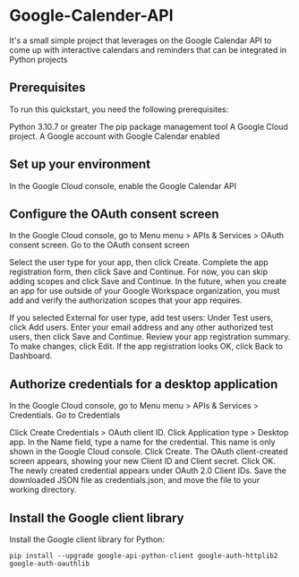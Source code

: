 # Google-Calender-API
It's a small simple project that leverages  on the Google Calendar API to come up with interactive  calendars and reminders that can be integrated in Python projects

## Prerequisites
To run this quickstart, you need the following prerequisites:

Python 3.10.7 or greater
The pip package management tool
A Google Cloud project.
A Google account with Google Calendar enabled

## Set up your environment
In the Google Cloud console, enable the Google Calendar API


## Configure the OAuth consent screen
In the Google Cloud console, go to Menu menu > APIs & Services > OAuth consent screen.
Go to the OAuth consent screen

Select the user type for your app, then click Create.
Complete the app registration form, then click Save and Continue.
For now, you can skip adding scopes and click Save and Continue. In the future, when you create an app for use outside of your Google Workspace organization, you must add and verify the authorization scopes that your app requires.

If you selected External for user type, add test users:
Under Test users, click Add users.
Enter your email address and any other authorized test users, then click Save and Continue.
Review your app registration summary. To make changes, click Edit. If the app registration looks OK, click Back to Dashboard.

## Authorize credentials for a desktop application
In the Google Cloud console, go to Menu menu > APIs & Services > Credentials.
Go to Credentials

Click Create Credentials > OAuth client ID.
Click Application type > Desktop app.
In the Name field, type a name for the credential. This name is only shown in the Google Cloud console.
Click Create. The OAuth client-created screen appears, showing your new Client ID and Client secret.
Click OK. The newly created credential appears under OAuth 2.0 Client IDs.
Save the downloaded JSON file as credentials.json, and move the file to your working directory.

## Install the Google client library
Install the Google client library for Python:

```
pip install --upgrade google-api-python-client google-auth-httplib2 google-auth-oauthlib
```

